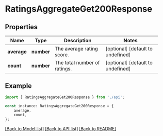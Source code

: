 # RatingsAggregateGet200Response


## Properties

Name | Type | Description | Notes
------------ | ------------- | ------------- | -------------
**average** | **number** | The average rating score. | [optional] [default to undefined]
**count** | **number** | The total number of ratings. | [optional] [default to undefined]

## Example

```typescript
import { RatingsAggregateGet200Response } from './api';

const instance: RatingsAggregateGet200Response = {
    average,
    count,
};
```

[[Back to Model list]](../README.md#documentation-for-models) [[Back to API list]](../README.md#documentation-for-api-endpoints) [[Back to README]](../README.md)
